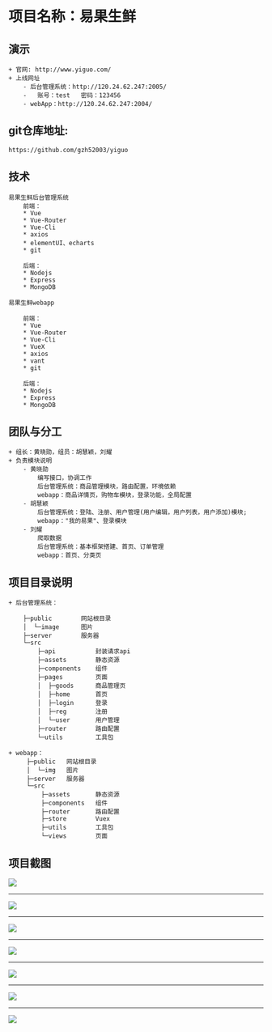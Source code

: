 # 项目名称：易果生鲜

## 演示
    + 官网: http://www.yiguo.com/
    + 上线网址
        - 后台管理系统：http://120.24.62.247:2005/
        -   账号：test   密码：123456
        - webApp：http://120.24.62.247:2004/

## git仓库地址: 
    https://github.com/gzh52003/yiguo

## 技术
    易果生鲜后台管理系统
        前端：
        * Vue
        * Vue-Router
        * Vue-Cli
        * axios
        * elementUI、echarts
        * git

        后端：
        * Nodejs
        * Express
        * MongoDB

    易果生鲜webapp

        前端：
        * Vue
        * Vue-Router
        * Vue-Cli
        * VueX
        * axios
        * vant
        * git

        后端：
        * Nodejs
        * Express
        * MongoDB

## 团队与分工
    + 组长：黄晓勋，组员：胡慧颖，刘耀
    + 负责模块说明
        - 黄晓勋
            编写接口，协调工作
            后台管理系统：商品管理模块，路由配置，环境依赖
            webapp：商品详情页，购物车模块，登录功能，全局配置
        - 胡慧颖
            后台管理系统：登陆、注册、用户管理(用户编辑，用户列表，用户添加)模块;
            webapp："我的易果"、登录模块
        - 刘耀
            爬取数据
            后台管理系统：基本框架搭建、首页、订单管理
            webapp：首页、分类页


## 项目目录说明
    + 后台管理系统：

        ├─public        网站根目录
        │  └─image      图片
        ├─server        服务器
        └─src
            ├─api           封装请求api
            ├─assets        静态资源 
            ├─components    组件
            ├─pages         页面
            │  ├─goods      商品管理页
            │  ├─home       首页
            │  ├─login      登录
            │  ├─reg        注册
            │  └─user       用户管理
            ├─router        路由配置
            └─utils         工具包

    + webapp：
         ├─public   网站根目录
         │  └─img   图片
         ├─server   服务器
         └─src
             ├─assets       静态资源           
             ├─components   组件
             ├─router       路由配置
             ├─store        Vuex
             ├─utils        工具包
             └─views        页面
            
##  项目截图
![](./project-img/后台管理系统—登录页.png)
***
![](./project-img/后台管理系统—用户管理.png)
***
![](./project-img/后台管理系统—商品管理.png)
***
![](./project-img/webapp-首页.png)
***
![](./project-img/webapp-商品详情页.png)
***
![](./project-img/webapp-购物车.png)
***
![](./project-img/webapp-商品分类.png)